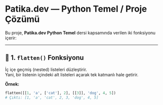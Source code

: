 # Patika.dev — Python Temel / Proje Çözümü

Bu proje, **Patika.dev Python Temel** dersi kapsamında verilen iki fonksiyonu içerir:

---

## 🧩 1. `flatten()` Fonksiyonu  
İç içe geçmiş (nested) listeleri düzleştirir.  
Yani, bir listenin içindeki alt listeleri açarak tek katmanlı hale getirir.

**Örnek:**
```python
flatten([[1, 'a', ['cat'], 2], [[3]], 'dog', 4, 5])
# Çıktı: [1, 'a', 'cat', 2, 3, 'dog', 4, 5]

